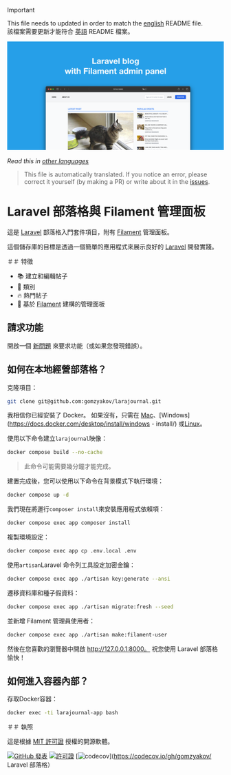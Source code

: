 >[!IMPORTANT]
>This file needs to updated in order to match the [english](/README.md) README file.  
該檔案需要更新才能符合 [英語](/README.md) README 檔案。

![帶有 Laravel 部落格](../docs/social-preview-en.png)

_Read this in [other languages](./Translations.md)_

>This file is automatically translated. If you notice an error, please correct it yourself (by making a PR) or write about it in the [issues](https://github.com/gomzyakov/larajournal/issues).

# Laravel 部落格與 Filament 管理面板

這是 [Laravel](https://laravel.com) 部落格入門套件項目，附有 [Filament](https://filamentphp.com) 管理面板。

這個儲存庫的目標是透過一個簡單的應用程式來展示良好的 [Laravel](https://laravel.com) 開發實踐。

＃＃ 特徵

- 📚 建立和編輯帖子
- 🥑 類別
- 🔥 熱門帖子
- 🎉 基於 [Filament](https://filamentphp.com) 建構的管理面板

## 請求功能

開啟一個 [新問題](https://github.com/gomzyakov/larajournal/issues/new) 來要求功能（或如果您發現錯誤）。

## 如何在本地經營部落格？

克隆項目：

```bash
git clone git@github.com:gomzyakov/larajournal.git
```

我相信你已經安裝了 Docker。 如果沒有，只需在 [Mac](https://docs.docker.com/desktop/install/mac-install/)、[Windows](https://docs.docker.com/desktop/install/windows - install/) 或[Linux](https://docs.docker.com/desktop/install/linux-install/)。

使用以下命令建立`larajournal`映像：

```bash
docker compose build --no-cache
```

>此命令可能需要幾分鐘才能完成。

建置完成後，您可以使用以下命令在背景模式下執行環境：

```bash
docker compose up -d
```

我們現在將運行`composer install`來安裝應用程式依賴項：

```bash
docker compose exec app composer install
```

複製環境設定：

```bash
docker compose exec app cp .env.local .env
```

使用`artisan`Laravel 命令列工具設定加密金鑰：

```bash
docker compose exec app ./artisan key:generate --ansi
```

遷移資料庫和種子假資料：

```bash
docker compose exec app ./artisan migrate:fresh --seed
```

並新增 Filament 管理員使用者：

```bash
docker compose exec app ./artisan make:filament-user
```

然後在您喜歡的瀏覽器中開啟 http://127.0.0.1:8000。 祝您使用 Laravel 部落格愉快！

## 如何進入容器內部？

存取Docker容器：

```bash
docker exec -ti larajournal-app bash
```

＃＃ 執照

這是根據 [MIT 許可證](https://github.com/gomzyakov/php-code-style/blob/main/LICENSE) 授權的開源軟體。


[![GitHub 發表](https://img.shields.io/github/release/gomzyakov/larajournal.svg)](https://github.com/gomzyakov/larajournal/releases/latest)
[![許可證](https://img.shields.io/badge/License-MIT-green.svg)](https://github.com/gomzyakov/larajournal/blob/development/LICENSE)
[![codecov](https://codecov.io/gh/gomzyakov/larajournal/branch/main/graph/badge.svg?token=4CYTVMVUYV)](https://codecov.io/gh/gomzyakov/ Laravel 部落格）
